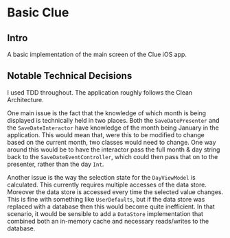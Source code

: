 # Basic Clue

## Intro

A basic implementation of the main screen of the Clue iOS app.

## Notable Technical Decisions

I used TDD throughout. The application roughly follows the Clean Architecture.

One main issue is the fact that the knowledge of which month is being displayed is technically held in two places. Both the `SaveDatePresenter` and the `SaveDateInteractor` have knowledge of the month being January in the application. This would mean that, were this to be modified to change based on the current month, two classes would need to change. One way around this would be to have the interactor pass the full month & day string back to the `SaveDateEventController`, which could then pass that on to the presenter, rather than the day `Int`.

Another issue is the way the selection state for the `DayViewModel` is calculated. This currently requires multiple accesses of the data store. Moreover the data store is accessed every time the selected value changes. This is fine with something like `UserDefaults`, but if the data store was replaced with a database then this would become quite inefficient. In that scenario, it would be sensible to add a `DataStore` implementation that combined both an in-memory cache and necessary reads/writes to the database.